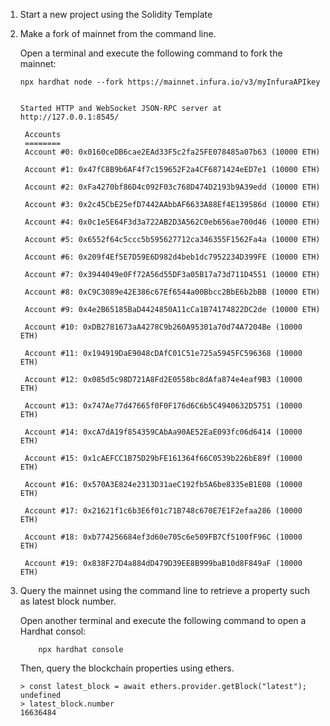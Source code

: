 1. Start a new project using the Solidity Template

2. Make a fork of mainnet from the command line.

   Open a terminal and execute the following command to fork the mainnet:

   ```
   npx hardhat node --fork https://mainnet.infura.io/v3/myInfuraAPIkey


   Started HTTP and WebSocket JSON-RPC server at http://127.0.0.1:8545/

    Accounts
    ========
    Account #0: 0x0160ceDB6cae2EAd33F5c2fa25FE078485a07b63 (10000 ETH)

    Account #1: 0x47fC8B9b6AF4f7c159652F2a4CF6871424eED7e1 (10000 ETH)

    Account #2: 0xFa4270bf86D4c092F03c768D474D2193b9A39edd (10000 ETH)

    Account #3: 0x2c45CbE25efD7442AAbbAF6633A88Ef4E139586d (10000 ETH)

    Account #4: 0x0c1e5E64F3d3a722AB2D3A562C0eb656ae700d46 (10000 ETH)

    Account #5: 0x6552f64c5ccc5b595627712ca346355F1562Fa4a (10000 ETH)

    Account #6: 0x209f4Ef5E7D59E6D982d4beb1dc7952234D399FE (10000 ETH)

    Account #7: 0x3944049e0Ff72A56d55DF3a05B17a73d711D4551 (10000 ETH)

    Account #8: 0xC9C3089e42E386c67Ef6544a00Bbcc2BbE6b2bBB (10000 ETH)

    Account #9: 0x4e2B65185BaD4424850A11cCa1B74174822DC2de (10000 ETH)

    Account #10: 0xDB2781673aA4278C9b260A95301a70d74A7204Be (10000 ETH)

    Account #11: 0x194919DaE9048cDAfC01C51e725a5945FC596368 (10000 ETH)

    Account #12: 0x085d5c98D721A8Fd2E0558bc8dAfa874e4eaf9B3 (10000 ETH)

    Account #13: 0x747Ae77d47665f0F0F176d6C6b5C4940632D5751 (10000 ETH)

    Account #14: 0xcA7dA19f854359CAbAa90AE52EaE093fc06d6414 (10000 ETH)

    Account #15: 0x1cAEFCC1B75D29bFE161364f66C0539b226bE89f (10000 ETH)

    Account #16: 0x570A3E824e2313D31aeC192fb5A6be8335eB1E08 (10000 ETH)

    Account #17: 0x21621f1c6b3E6f01c71B748c670E7E1F2efaa286 (10000 ETH)

    Account #18: 0xb774256684ef3d60e705c6e509FB7Cf5100fF96C (10000 ETH)

    Account #19: 0x838F27D4a884dD479D39EE8B999baB10d8F849aF (10000 ETH)
   ```

3. Query the mainnet using the command line to retrieve a property such as latest block number.

   Open another terminal and execute the following command to open a Hardhat consol:

   ```
       npx hardhat console
   ```

   Then, query the blockchain properties using ethers.

   ```
   > const latest_block = await ethers.provider.getBlock("latest");
   undefined
   > latest_block.number
   16636484
   ```
